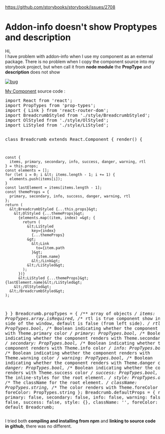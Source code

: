 <a href="https://github.com/storybooks/storybook/issues/2708">https://github.com/storybooks/storybook/issues/2708</a><div id="articleHeader"><h1>Addon-info doesn't show Proptypes and description</h1></div>
<p>Hi,<br />
I have problem with addon-info when I use my component as an external package. There is no problem when I copy the component source into my storybook project, but when call it from <strong>node module</strong> the <strong>PropType</strong> and <strong>description</strong> does not show</p>
<p><a href="https://user-images.githubusercontent.com/13084683/34774646-6332cfd6-f625-11e7-94f9-5b99a94334c3.png" target="_blank" class="readableLinkWithLargeImage"><div class="readableLargeImageContainer"><img src="https://user-images.githubusercontent.com/13084683/34774646-6332cfd6-f625-11e7-94f9-5b99a94334c3.png" alt="bug" /></div></a></p>
<p><a href="https://github.com/raadhoosh/fantastic-components/blob/master/src/Breadcrumb/Breadcrumb.js" target="_blank">My Component</a> source code :</p>
<div><pre>import React from 'react';
import PropTypes from 'prop-types';
import { Link } from 'react-router-dom';
import BreadcrumbStyled from './style/BreadcrumbStyled';
import OlStyled from './style/OlStyled';
import LiStyled from './style/LiStyled';

class Breadcrumb extends React.Component {
  render() {

    const {
      items, primary, secondary, info, success, danger, warning, rtl
    } = this.props;
    const elements = [];
    for (let i = 0; i &lt; items.length - 1; i += 1) {
      elements.push(items[i]);
    }
    const lastElement = items[items.length - 1];
    const themeProps = {
      primary, secondary, info, success, danger, warning, rtl
    };
    return (
      &lt;BreadcrumbStyled {...this.props}&gt;
        &lt;OlStyled {...themeProps}&gt;
          {elements.map((item, index) =&gt; {
            return (
              &lt;LiStyled
                key={index}
                {...themeProps}
              &gt;
                &lt;Link
                  to={item.path
                }&gt;
                  {item.name}
                &lt;/Link&gt;
              &lt;/LiStyled&gt;
            );
          })}
          &lt;LiStyled {...themeProps}&gt;{lastElement.name}&lt;/LiStyled&gt;
        &lt;/OlStyled&gt;
      &lt;/BreadcrumbStyled&gt;
    );
  }
}
Breadcrumb.propTypes = {
  /** array of objects */
  items: PropTypes.array.isRequired,
  /** rtl is true component show  in right side of the window, default is false (from left side). */
  rtl: PropTypes.bool,
  /** Boolean indicating whether the component renders with Theme.primary color */
  primary: PropTypes.bool,
  /** Boolean indicating whether the component renders with Theme.secondary color */
  secondary: PropTypes.bool,
  /** Boolean indicating whether the component renders with Theme.info color */
  info: PropTypes.bool,
  /** Boolean indicating whether the component renders with Theme.warning color  */
  warning: PropTypes.bool,
  /** Boolean indicating whether the component renders with Theme.danger color  */
  danger: PropTypes.bool,
  /** Boolean indicating whether the component renders with Theme.success color */
  success: PropTypes.bool,
  /** The inline-styles for the root element. */
  style: PropTypes.object,
  /** The className for the root element. */
  className: PropTypes.string,
  /** The color renders with Theme.foreColor . */
  foreColor: PropTypes.string
};
Breadcrumb.defaultProps = {
  rtl: false,
  primary: false,
  secondary: false,
  info: false,
  warning: false,
  danger: false,
  success: false,
  style: {},
  className: '',
  foreColor: ''
};
export default Breadcrumb;</pre></div>
<p>I tried both <strong>compiling and installing from npm</strong> and <strong>linking to source code in github</strong>, there was no different.</p>
      